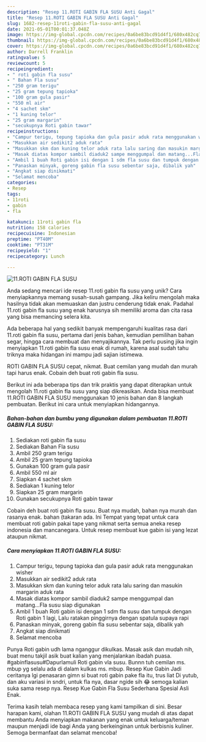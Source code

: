 ```yaml
---
description: "Resep 11.ROTI GABIN FLA SUSU Anti Gagal"
title: "Resep 11.ROTI GABIN FLA SUSU Anti Gagal"
slug: 1682-resep-11roti-gabin-fla-susu-anti-gagal
date: 2021-05-01T00:01:37.048Z
image: https://img-global.cpcdn.com/recipes/0a6be83bcd91d4f1/680x482cq70/11roti-gabin-fla-susu-foto-resep-utama.jpg
thumbnail: https://img-global.cpcdn.com/recipes/0a6be83bcd91d4f1/680x482cq70/11roti-gabin-fla-susu-foto-resep-utama.jpg
cover: https://img-global.cpcdn.com/recipes/0a6be83bcd91d4f1/680x482cq70/11roti-gabin-fla-susu-foto-resep-utama.jpg
author: Darrell Franklin
ratingvalue: 5
reviewcount: 5
recipeingredient:
- " roti gabin fla susu"
- " Bahan Fla susu"
- "250 gram terigu"
- "25 gram tepung tapioka"
- "100 gram gula pasir"
- "550 ml air"
- "4 sachet skm"
- "1 kuning telor"
- "25 gram margarin"
- "secukupnya Roti gabin tawar"
recipeinstructions:
- "Campur terigu, tepung tapioka dan gula pasir aduk rata menggunakan wisher"
- "Masukkan air sedikit2 aduk rata"
- "Masukkan skm dan kuning telor aduk rata lalu saring dan masukin margarin aduk rata"
- "Masak diatas kompor sambil diaduk2 sampe menggumpal dan matang...Fla susu siap digunakan"
- "Ambil 1 buah Roti gabin isi dengan 1 sdm fla susu dan tumpuk dengan Roti gabin 1 lagi, Lalu ratakan pinggirnya dengan spatula supaya rapi"
- "Panaskan minyak, goreng gabin fla susu sebentar saja, dibalik yah"
- "Angkat siap dinikmati"
- "Selamat mencoba"
categories:
- Resep
tags:
- 11roti
- gabin
- fla

katakunci: 11roti gabin fla 
nutrition: 158 calories
recipecuisine: Indonesian
preptime: "PT40M"
cooktime: "PT31M"
recipeyield: "1"
recipecategory: Lunch

---
```



![11.ROTI GABIN FLA SUSU](https://img-global.cpcdn.com/recipes/0a6be83bcd91d4f1/680x482cq70/11roti-gabin-fla-susu-foto-resep-utama.jpg)

Anda sedang mencari ide resep 11.roti gabin fla susu yang unik? Cara menyiapkannya memang susah-susah gampang. Jika keliru mengolah maka hasilnya tidak akan memuaskan dan justru cenderung tidak enak. Padahal 11.roti gabin fla susu yang enak harusnya sih memiliki aroma dan cita rasa yang bisa memancing selera kita.

Ada beberapa hal yang sedikit banyak mempengaruhi kualitas rasa dari 11.roti gabin fla susu, pertama dari jenis bahan, kemudian pemilihan bahan segar, hingga cara membuat dan menyajikannya. Tak perlu pusing jika ingin menyiapkan 11.roti gabin fla susu enak di rumah, karena asal sudah tahu triknya maka hidangan ini mampu jadi sajian istimewa.

ROTI GABIN FLA SUSU cepat, nikmat. Buat cemilan yang mudah dan murah tapi harus enak. Cobain deh buat roti gabin fla susu.


Berikut ini ada beberapa tips dan trik praktis yang dapat diterapkan untuk mengolah 11.roti gabin fla susu yang siap dikreasikan. Anda bisa membuat 11.ROTI GABIN FLA SUSU menggunakan 10 jenis bahan dan 8 langkah pembuatan. Berikut ini cara untuk menyiapkan hidangannya.

<!--inarticleads1-->

##### Bahan-bahan dan bumbu yang digunakan dalam pembuatan 11.ROTI GABIN FLA SUSU:

1. Sediakan  roti gabin fla susu
1. Sediakan  Bahan Fla susu
1. Ambil 250 gram terigu
1. Ambil 25 gram tepung tapioka
1. Gunakan 100 gram gula pasir
1. Ambil 550 ml air
1. Siapkan 4 sachet skm
1. Sediakan 1 kuning telor
1. Siapkan 25 gram margarin
1. Gunakan secukupnya Roti gabin tawar


Cobain deh buat roti gabin fla susu. Buat nya mudah, bahan nya murah dan rasanya enak. bahan (takaran ada. Ini Tempat yang tepat untuk cara membuat roti gabin pakai tape yang nikmat serta semua aneka resep indonesia dan mancanegara. Untuk resep membuat kue gabin isi yang lezat ataupun nikmat. 

<!--inarticleads2-->

##### Cara menyiapkan 11.ROTI GABIN FLA SUSU:

1. Campur terigu, tepung tapioka dan gula pasir aduk rata menggunakan wisher
1. Masukkan air sedikit2 aduk rata
1. Masukkan skm dan kuning telor aduk rata lalu saring dan masukin margarin aduk rata
1. Masak diatas kompor sambil diaduk2 sampe menggumpal dan matang...Fla susu siap digunakan
1. Ambil 1 buah Roti gabin isi dengan 1 sdm fla susu dan tumpuk dengan Roti gabin 1 lagi, Lalu ratakan pinggirnya dengan spatula supaya rapi
1. Panaskan minyak, goreng gabin fla susu sebentar saja, dibalik yah
1. Angkat siap dinikmati
1. Selamat mencoba


Punya Roti gabin udh lama nganggur dikulkas. Masak asik dan mudah nih, buat menu takjil asik buat kalian yang menjalankan ibadah puasa. #gabinflasusu#Dapurlamuli Roti gabin vla susu. Bunnn tuh cemilan ms. mbup yg selalu ada di dalam kulkas ms. mbup. Resep Kue Gabin Jadi ceritanya lgi penasaran gimn si buat roti gabin pake fla itu, trus liat Di yutub, dan aku variasi in sndri, untuk fla nya, dasar ngide sih 😂 semoga kalian suka sama resep nya. Resep Kue Gabin Fla Susu Sederhana Spesial Asli Enak. 

Terima kasih telah membaca resep yang kami tampilkan di sini. Besar harapan kami, olahan 11.ROTI GABIN FLA SUSU yang mudah di atas dapat membantu Anda menyiapkan makanan yang enak untuk keluarga/teman maupun menjadi ide bagi Anda yang berkeinginan untuk berbisnis kuliner. Semoga bermanfaat dan selamat mencoba!
